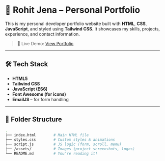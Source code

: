 # 💼 Rohit Jena – Personal Portfolio

This is my personal developer portfolio website built with **HTML**, **CSS**, **JavaScript**, and styled using **Tailwind CSS**. It showcases my skills, projects, experience, and contact information.

> 🚀 Live Demo: [View Portfolio](https://ro08hi11t23portfolio.netlify.app/)
----

## 🛠️ Tech Stack

- **HTML5**
- **Tailwind CSS**
- **JavaScript (ES6)**
- **Font Awesome (for icons)**
- **EmailJS** – for form handling

---

## 📂 Folder Structure

```bash
.
├── index.html        # Main HTML file
├── styles.css        # Custom styles & animations
├── script.js         # JS logic (form, scroll, menu)
├── /assets/          # Images (project screenshots, logos)
└── README.md         # You’re reading it!

